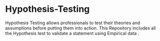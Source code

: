 # Hypothesis-Testing
Hypothesis Testing allows professionals to test their theories and assumptions before putting them into action. This Repository includes  all the Hypothesis test to validate a statement using Empirical data .

